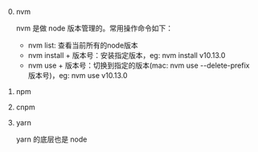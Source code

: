 0. nvm

   nvm 是做 node 版本管理的。常用操作命令如下：
   - nvm list: 查看当前所有的node版本
   - nvm install + 版本号：安装指定版本，eg: nvm install v10.13.0
   - nvm use + 版本号：切换到指定的版本(mac:  nvm use --delete-prefix 版本号)，eg: nvm use v10.13.0

1. npm
2. cnpm
3. yarn

    yarn 的底层也是 node
